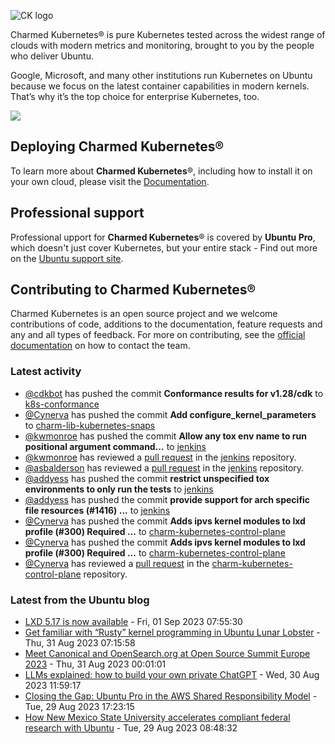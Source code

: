 ![CK logo](https://assets.ubuntu.com/v1/451d4cf4-Charmed+Kubernetes_RGB_onWhite_2022.svg)

Charmed Kubernetes® is pure Kubernetes tested across the widest range of clouds with modern metrics and monitoring, brought to you by the people who deliver Ubuntu.

Google, Microsoft, and many other institutions run Kubernetes on Ubuntu because we focus on the latest container capabilities in modern kernels. That’s why it’s the top choice for enterprise Kubernetes, too.

![](https://assets.ubuntu.com/v1/843c77b6-juju-at-a-glace.svg)

## Deploying Charmed Kubernetes®

To learn more about **Charmed Kubernetes**®, including how to install it on your own cloud, please visit the [Documentation][docs].

## Professional support

Professional upport for **Charmed Kubernetes**® is covered by **Ubuntu Pro**, which doesn't just cover Kubernetes, but your entire stack - Find out more on the [Ubuntu support site](https://ubuntu.com/support).

## Contributing to Charmed Kubernetes®

Charmed Kubernetes is an open source project and we welcome contributions of code, additions to the documentation, feature requests and any and all types of feedback. For more on contributing, see the [official documentation][get-in-touch] on how to contact the team.

<!-- LINKS -->
[docs]: https://ubuntu.com/kubernetes/docs
[get-in-touch]: https://ubuntu.com/kubernetes/docs/get-in-touch

### Latest activity

<!-- activity starts -->
 - [@cdkbot](https://github.com/cdkbot) has pushed the commit **Conformance results for v1.28/cdk** to [k8s-conformance](https://github.com/charmed-kubernetes/k8s-conformance)
 - [@Cynerva](https://github.com/Cynerva) has pushed the commit **Add configure_kernel_parameters** to [charm-lib-kubernetes-snaps](https://github.com/charmed-kubernetes/charm-lib-kubernetes-snaps)
 - [@kwmonroe](https://github.com/kwmonroe) has pushed the commit **Allow any tox env name to run positional argument command...** to [jenkins](https://github.com/charmed-kubernetes/jenkins)
 - [@kwmonroe](https://github.com/kwmonroe) has reviewed a [pull request](https://github.com/charmed-kubernetes/jenkins/pull/1418) in the [jenkins](https://github.com/charmed-kubernetes/jenkins) repository.
 - [@asbalderson](https://github.com/asbalderson) has reviewed a [pull request](https://github.com/charmed-kubernetes/jenkins/pull/1418) in the [jenkins](https://github.com/charmed-kubernetes/jenkins) repository.
 - [@addyess](https://github.com/addyess) has pushed the commit **restrict unspecified tox environments to only run the tests** to [jenkins](https://github.com/charmed-kubernetes/jenkins)
 - [@addyess](https://github.com/addyess) has pushed the commit **provide support for arch specific file resources (#1416) ...** to [jenkins](https://github.com/charmed-kubernetes/jenkins)
 - [@Cynerva](https://github.com/Cynerva) has pushed the commit **Adds ipvs kernel modules to lxd profile (#300)  Required ...** to [charm-kubernetes-control-plane](https://github.com/charmed-kubernetes/charm-kubernetes-control-plane)
 - [@Cynerva](https://github.com/Cynerva) has pushed the commit **Adds ipvs kernel modules to lxd profile (#300)  Required ...** to [charm-kubernetes-control-plane](https://github.com/charmed-kubernetes/charm-kubernetes-control-plane)
 - [@Cynerva](https://github.com/Cynerva) has reviewed a [pull request](https://github.com/charmed-kubernetes/charm-kubernetes-control-plane/pull/300) in the [charm-kubernetes-control-plane](https://github.com/charmed-kubernetes/charm-kubernetes-control-plane) repository.
<!-- activity ends -->

<!-- roadmap starts -->

<!-- roadmap ends -->

### Latest from the Ubuntu blog

<!-- blog starts -->
* [LXD 5.17 is now available](https://ubuntu.com//blog/lxd-5-17-is-now-available) - Fri, 01 Sep 2023 07:55:30 
* [Get familiar with “Rusty” kernel programming in Ubuntu Lunar Lobster](https://ubuntu.com//blog/get-familiar-with-rusty-kernel-programming-in-ubuntu-lunar-lobster) - Thu, 31 Aug 2023 07:15:58 
* [Meet Canonical and OpenSearch.org at Open Source Summit Europe 2023](https://ubuntu.com//blog/meet-canonical-and-opensearch-oss2023) - Thu, 31 Aug 2023 00:01:01 
* [LLMs explained: how to build your own private ChatGPT](https://ubuntu.com//blog/llms-explained) - Wed, 30 Aug 2023 11:59:17 
* [Closing the Gap: Ubuntu Pro in the AWS Shared Responsibility Model](https://ubuntu.com//blog/ubuntu-pro-in-the-aws-shared-responsibility-model) - Tue, 29 Aug 2023 17:23:15 
* [How New Mexico State University accelerates compliant federal research with Ubuntu](https://ubuntu.com//blog/how-new-mexico-state-university-accelerates-compliant-federal-research-with-ubuntu) - Tue, 29 Aug 2023 08:48:32 
<!-- blog ends -->
